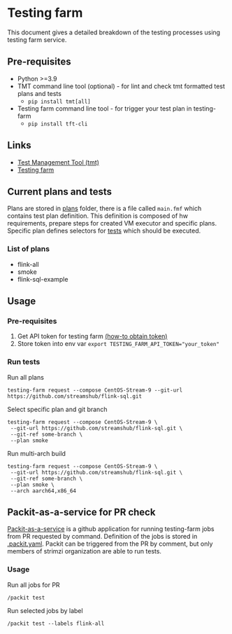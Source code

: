 # Testing farm

This document gives a detailed breakdown of the testing processes using testing farm service.

## Pre-requisites

* Python >=3.9
* TMT command line tool (optional) - for lint and check tmt formatted test plans and tests
  * `pip install tmt[all]`
* Testing farm command line tool - for trigger your test plan in testing-farm
  * `pip install tft-cli`

## Links

* [Test Management Tool (tmt)](https://tmt.readthedocs.io/en/latest/index.html)
* [Testing farm](https://docs.testing-farm.io/general/0.1/index.html)

## Current plans and tests
Plans are stored in [plans](./plans) folder, there is a file called `main.fmf` which contains test plan definition.
This definition is composed of hw requirements, prepare steps for created VM executor and specific plans. Specific
plan defines selectors for [tests](./tests) which should be executed.

### List of plans
* flink-all
* smoke
* flink-sql-example

## Usage

### Pre-requisites
1. Get API token for testing farm [(how-to obtain token)](https://docs.testing-farm.io/general/0.1/onboarding.html)
2. Store token into env var ```export TESTING_FARM_API_TOKEN="your_token"```

### Run tests

Run all plans
```commandline
testing-farm request --compose CentOS-Stream-9 --git-url https://github.com/streamshub/flink-sql.git
```

Select specific plan and git branch
```commandline
testing-farm request --compose CentOS-Stream-9 \
 --git-url https://github.com/streamshub/flink-sql.git \
 --git-ref some-branch \
 --plan smoke
```

Run multi-arch build
```commandline
testing-farm request --compose CentOS-Stream-9 \
 --git-url https://github.com/streamshub/flink-sql.git \
 --git-ref some-branch \
 --plan smoke \
 --arch aarch64,x86_64
```

## Packit-as-a-service for PR check

[Packit-as-a-service](https://github.com/marketplace/packit-as-a-service) is a github application
for running testing-farm jobs from PR requested by command. Definition of the jobs is stored in
[.packit.yaml](../.packit.yaml). Packit can be triggered from the PR by comment, but only members of strimzi
organization are able to run tests.

### Usage

Run all jobs for PR
```
/packit test
```

Run selected jobs by label
```
/packit test --labels flink-all
```
